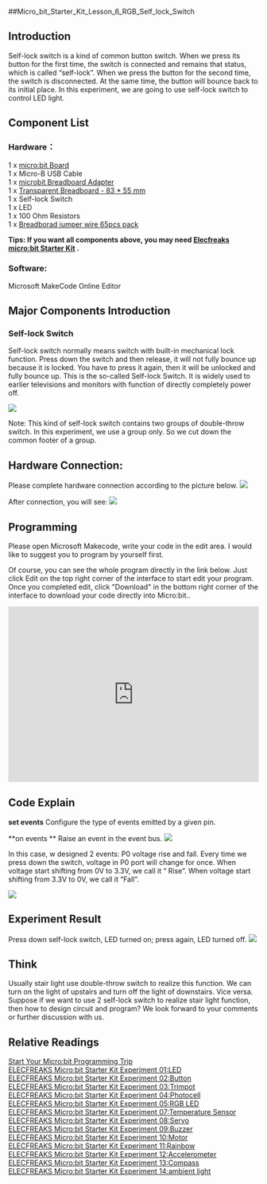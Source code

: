 ##Micro_bit_Starter_Kit_Lesson_6_RGB_Self_lock_Switch

## Introduction
Self-lock switch is a kind of common button switch. When we press its button for the first time, the switch is connected and remains that status, which is called “self-lock”. When we press the button for the second time, the switch is disconnected. At the same time, the button will bounce back to its initial place. In this experiment, we are going to use self-lock switch to control LED light.

## Component List
### Hardware：
1 x [micro:bit Board](http://www.elecfreaks.com/estore/bbc-micro-bit-board-for-coding-programming.html)  
1 x Micro-B USB Cable  
1 x [microbit Breadboard Adapter](http://www.elecfreaks.com/estore/microbit-breadboard-adapter.html)  
1 x [Transparent Breadboard - 83 * 55 mm](http://www.elecfreaks.com/estore/transparent-breadboard-83-55-mm.html)  
1 x Self-lock Switch  
1 x LED  
1 x 100 Ohm Resistors  
1 x [Breadborad jumper wire 65pcs pack](http://www.elecfreaks.com/estore/breadborad-jumper-wire-65pcs-pack.html)  

**Tips: If you want all components above, you may need [Elecfreaks micro:bit Starter Kit](http://www.elecfreaks.com/estore/elecfreaks-micro-bit-starter-kit-795.html) .**
 
### Software:
Microsoft MakeCode Online Editor


## Major Components Introduction
### Self-lock Switch
Self-lock switch normally means switch with built-in mechanical lock function. Press down the switch and then release, it will not fully bounce up because it is locked. You have to press it again, then it will be unlocked and fully bounce up. This is the so-called Self-lock Switch. It is widely used to earlier televisions and monitors with function of directly completely power off.

 ![](https://www.elecfreaks.com/wp-content/uploads/2018/03/2-9.jpg)

Note: This kind of self-lock switch contains two groups of double-throw switch. In this experiment, we use a group only. So we cut down the common footer of a group.


## Hardware Connection:

Please complete hardware connection according to the picture below.
 ![](https://www.elecfreaks.com/wp-content/uploads/2018/03/6-3.png)

After connection, you will see:
![](https://www.elecfreaks.com/wp-content/uploads/2018/03/4-6.jpg)


## Programming 
Please open Microsoft Makecode, write your code in the edit area. I would like to suggest you to program by yourself first.

Of course, you can see the whole program directly in the link below. Just click Edit on the top right corner of the interface to start edit your program. Once you completed edit, click "Download" in the bottom right corner of the interface to download your code directly into Micro:bit..

<div style="position:relative;height:0;padding-bottom:70%;overflow:hidden;"><iframe style="position:absolute;top:0;left:0;width:100%;height:100%;" src="https://makecode.microbit.org/#pub:_2UHaYkMfpKc6" frameborder="0" sandbox="allow-popups allow-forms allow-scripts allow-same-origin"></iframe></div>


## Code Explain
**set events** 
Configure the type of events emitted by a given pin.

**on events **
Raise an event in the event bus.
![](https://www.elecfreaks.com/wp-content/uploads/2018/03/5-7.jpg) 

In this case, w designed 2 events: P0 voltage rise and fall. Every time we press down the switch, voltage in P0 port will change for once. When voltage start shifting from 0V to 3.3V, we call it “ Rise”. When voltage start shifting from 3.3V to 0V, we call it “Fall”.

![](https://www.elecfreaks.com/wp-content/uploads/2018/03/6-6.jpg) 

## Experiment Result
Press down self-lock switch, LED turned on; press again, LED turned off. 
![](https://www.elecfreaks.com/wp-content/uploads/2018/03/未标题1.gif)


## Think
Usually stair light use double-throw switch to realize this function. We can  turn on the light of upstairs and turn off the light of downstairs. Vice versa. Suppose if we want to use 2 self-lock switch to realize stair light function, then how to design circuit and program? We look forward to your comments or further discussion with us.

## Relative Readings
[Start Your Micro:bit Programming Trip](https://www.elecfreaks.com/9299.html)  
[ELECFREAKS Micro:bit Starter Kit Experiment 01:LED](https://www.elecfreaks.com/9784.html)  
[ELECFREAKS Micro:bit Starter Kit Experiment 02:Button](https://www.elecfreaks.com/9825.html)  
[ELECFREAKS Micro:bit Starter Kit Experiment 03:Trimpot](https://www.elecfreaks.com/9879.html)  
[ELECFREAKS Micro:bit Starter Kit Experiment 04:Photocell](https://www.elecfreaks.com/9909.html)  
[ELECFREAKS Micro:bit Starter Kit Experiment 05:RGB LED](https://www.elecfreaks.com/9978.html)  
[ELECFREAKS Micro:bit Starter Kit Experiment 07:Temperature Sensor](https://www.elecfreaks.com/10166.html)  
[ELECFREAKS Micro:bit Starter Kit Experiment 08:Servo](https://www.elecfreaks.com/10221.html)  
[ELECFREAKS Micro:bit Starter Kit Experiment 09:Buzzer](https://www.elecfreaks.com/10318.html)  
[ELECFREAKS Micro:bit Starter Kit Experiment 10:Motor](https://www.elecfreaks.com/10362.html)  
[ELECFREAKS Micro:bit Starter Kit Experiment 11:Rainbow](https://www.elecfreaks.com/10508.html)  
[ELECFREAKS Micro:bit Starter Kit Experiment 12:Accelerometer](https://www.elecfreaks.com/10529.html)  
[ELECFREAKS Micro:bit Starter Kit Experiment 13:Compass](https://www.elecfreaks.com/10567.html)  
[ELECFREAKS Micro:bit Starter Kit Experiment 14:ambient light](https://www.elecfreaks.com/10649.html)  
